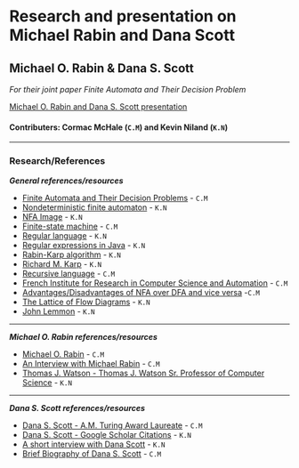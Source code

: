 # Research and presentation on Michael Rabin and Dana Scott

## Michael O. Rabin & Dana S. Scott
_For their joint paper Finite Automata and Their Decision Problem_

[Michael O. Rabin and Dana S. Scott presentation](https://docs.google.com/presentation/d/1BtM7tCxvdqJ3bj4t8l8zaUQd6WJ1NPKeSDeIeDeVk_M/edit?usp=sharing)

#### Contributers: Cormac McHale (`C.M`) and Kevin Niland (`K.N`)

***

### Research/References
_**General references/resources**_
* [Finite Automata and Their Decision Problems](http://www.cse.chalmers.se/~coquand/AUTOMATA/rs.pdf) - `C.M`
* [Nondeterministic finite automaton](https://en.wikipedia.org/wiki/Nondeterministic_finite_automaton) - `K.N`
* [NFA Image](https://www.tutorialspoint.com/automata_theory/images/ndfa_graphical_representation.jpg) - `K.N`
* [Finite-state machine](https://en.wikipedia.org/wiki/Finite-state_machine) - `C.M`
* [Regular language](https://en.wikipedia.org/wiki/Regular_language) - `K.N`
* [Regular expressions in Java](https://www.vogella.com/tutorials/JavaRegularExpressions/article.html) - `K.N`
* [Rabin-Karp algorithm](https://en.wikipedia.org/wiki/Rabin%E2%80%93Karp_algorithm) - `K.N`
* [Richard M. Karp](https://en.wikipedia.org/wiki/Richard_M._Karp) - `K.N`
* [Recursive language](https://en.wikipedia.org/wiki/Recursive_language) - `C.M`
* [French Institute for Research in Computer Science and Automation](https://en.wikipedia.org/wiki/French_Institute_for_Research_in_Computer_Science_and_Automation) - `C.M`
* [Advantages/Disadvantages of NFA over DFA and vice versa](https://stackoverflow.com/questions/5964756/advantages-disadvantages-of-nfa-over-dfa-and-vice-versa) -`C.M`
* [The Lattice of Flow Diagrams](https://www.researchgate.net/publication/238671920_The_lattice_of_flow_diagrams) - `K.N`
* [John Lemmon](https://en.wikipedia.org/wiki/John_Lemmon) - `K.N`

***

_**Michael O. Rabin references/resources**_
* [Michael O. Rabin](https://en.wikipedia.org/wiki/Michael_O._Rabin) - `C.M`
* [An Interview with Michael Rabin](https://amturing.acm.org/pdf/RabinTuringTranscript.pdf) - `C.M`
* [Thomas J. Watson -  Thomas J. Watson Sr. Professor of Computer Science](https://en.wikipedia.org/wiki/Thomas_J._Watson) - `K.N`

***

_**Dana S. Scott references/resources**_
* [Dana S. Scott - A.M. Turing Award Laureate](https://amturing.acm.org/award_winners/scott_1193622.cfm) - `C.M`
* [Dana S. Scott - Google Scholar Citations](https://scholar.google.nl/citations?user=oaja5KYAAAAJ&hl=en) - `K.N`
* [A short interview with Dana Scott](https://scilogs.spektrum.de/hlf/an-short-interview-with-dana-scott/) - `K.N`
* [Brief Biography of Dana S. Scott](http://fm.csl.sri.com/SSFT15/ScottBriefBio.pdf) - `C.M`
